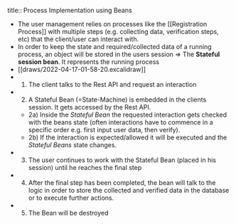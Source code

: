title:: Process Implementation using Beans

- The user management relies on processes like the [[Registration Process]] with multiple steps (e.g. collecting data, verification steps, etc) that the client/user can interact with.
- In order to keep the state and required/collected data of a running process, an object will be stored in the users session => The **Stateful session bean**. It represents the running process
- [[draws/2022-04-17-01-58-20.excalidraw]]
- 1) The client talks to the Rest API and request an interaction
- 2) A Stateful Bean (=State-Machine) is embedded in the clients session. It gets accessed by the Rest API.
	- 2a) Inside the _Stateful Bean_ the requested interaction gets checked with the beans state (often interactions have to commence in a specific order e.g. first input user data, then verify).
	- 2b) If the interaction is expected/allowed it will be executed and the _Stateful Beans_ state changes.
- 3) The user continues to work with the Stateful Bean (placed in his session) until he reaches the final step
- 4) After the final step has been completed, the bean will talk to the logic in order to store the collected and verified data in the database or to execute further actions.
- 5) The Bean will be destroyed